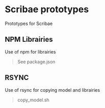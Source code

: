 # Scribae prototypes
 
 Prototypes for Scribae

## NPM Librairies

Use of npm for librairies

> See package.json

 ## RSYNC

Use of rsync for copying model and librairies

> copy_model.sh
